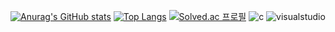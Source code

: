 [![Anurag's GitHub stats](https://github-readme-stats.vercel.app/api?username=Kwonyeonho&show_icons=true)](https://github.com/Kwonyeonho/github-readme-stats)
[![Top Langs](https://github-readme-stats.vercel.app/api/top-langs/?username=Kwonyeonho)](https://github.com/Kwonyeonho/github-readme-stats)
[![Solved.ac 프로필](http://mazassumnida.wtf/api/mini/generate_badge?boj={gyh040409})](https://solved.ac/{gyh040409})
![c](https://img.shields.io/badge/c-A8B9CC.svg?&style=for-the-badge&logo=c&logoColor=white)
![visualstudio](https://img.shields.io/badge/visualstudio-5C2D91.svg?&style=for-the-badge&logo=visualstudio&logoColor=white)

